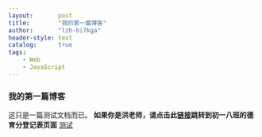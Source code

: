 ```yaml
---
layout:       post
title:        "我的第一篇博客"
author:       "lzh-bi7kga"
header-style: text
catalog:      true
tags:
    - Web
    - JavaScript
---
```

### 我的第一篇博客
这只是一篇测试文档而已。
**如果你是洪老师，请点击此[链接](https://lzh173.github.io/dyf-djb-01.html "德育分登记表")跳转到初一八班的德育分登记表页面**
[测试](https://lzh173.github.io/login-dyf-djb.html "测试")